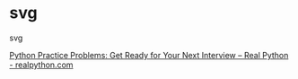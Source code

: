 # svg
svg


[Python Practice Problems: Get Ready for Your Next Interview – Real Python - realpython.com](https://realpython.com/python-practice-problems/)

